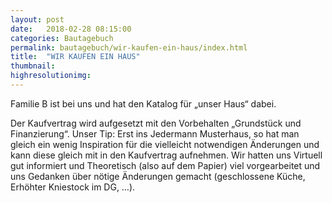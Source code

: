 ```yaml
---
layout: post
date:   2018-02-28 08:15:00
categories: Bautagebuch
permalink: bautagebuch/wir-kaufen-ein-haus/index.html
title:  "WIR KAUFEN EIN HAUS"
thumbnail: 
highresolutionimg: 
---
```

Familie B ist bei uns und hat den Katalog für „unser Haus“ dabei.
<!--more-->
Der Kaufvertrag wird aufgesetzt mit den Vorbehalten „Grundstück und Finanzierung“.
Unser Tip:
Erst ins Jedermann Musterhaus, so hat man gleich ein wenig Inspiration für die vielleicht notwendigen Änderungen und kann diese gleich mit in den Kaufvertrag aufnehmen.
Wir hatten uns Virtuell gut informiert und Theoretisch (also auf dem Papier) viel vorgearbeitet und uns Gedanken über nötige Änderungen gemacht (geschlossene Küche, Erhöhter Kniestock im DG, …).